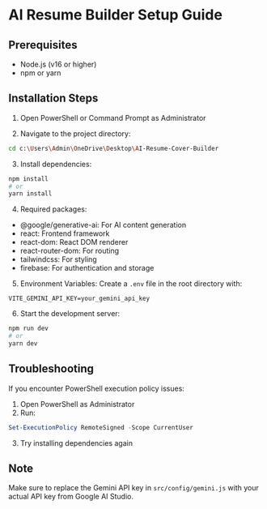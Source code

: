 # AI Resume Builder Setup Guide

## Prerequisites
- Node.js (v16 or higher)
- npm or yarn

## Installation Steps

1. Open PowerShell or Command Prompt as Administrator

2. Navigate to the project directory:
```bash
cd c:\Users\Admin\OneDrive\Desktop\AI-Resume-Cover-Builder
```

3. Install dependencies:
```bash
npm install
# or
yarn install
```

4. Required packages:
- @google/generative-ai: For AI content generation
- react: Frontend framework
- react-dom: React DOM renderer
- react-router-dom: For routing
- tailwindcss: For styling
- firebase: For authentication and storage

5. Environment Variables:
Create a `.env` file in the root directory with:
```
VITE_GEMINI_API_KEY=your_gemini_api_key
```

6. Start the development server:
```bash
npm run dev
# or
yarn dev
```

## Troubleshooting

If you encounter PowerShell execution policy issues:

1. Open PowerShell as Administrator
2. Run:
```powershell
Set-ExecutionPolicy RemoteSigned -Scope CurrentUser
```
3. Try installing dependencies again

## Note
Make sure to replace the Gemini API key in `src/config/gemini.js` with your actual API key from Google AI Studio.
